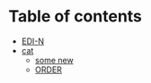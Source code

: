 # Table of contents

* [EDI-N](README.md)
* [cat](cat/README.md)
  * [some new](cat/some-new.md)
  * [ORDER](cat/order.md)

